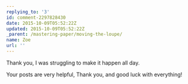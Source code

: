 ```yaml
---
replying_to: '3'
id: comment-2297828430
date: 2015-10-09T05:52:22Z
updated: 2015-10-09T05:52:22Z
_parent: /mastering-paper/moving-the-loupe/
name: Zoe
url: ''
---
```


Thank you, I was struggling to make it happen all day.

Your posts are very helpful, Thank you, and good luck with everything!
